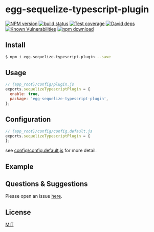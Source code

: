 # egg-sequelize-typescript-plugin

[![NPM version][npm-image]][npm-url]
[![build status][travis-image]][travis-url]
[![Test coverage][codecov-image]][codecov-url]
[![David deps][david-image]][david-url]
[![Known Vulnerabilities][snyk-image]][snyk-url]
[![npm download][download-image]][download-url]

[npm-image]: https://img.shields.io/npm/v/egg-sequelize-typescript-plugin.svg?style=flat-square
[npm-url]: https://npmjs.org/package/egg-sequelize-typescript-plugin
[travis-image]: https://img.shields.io/travis/eggjs/egg-sequelize-typescript-plugin.svg?style=flat-square
[travis-url]: https://travis-ci.org/eggjs/egg-sequelize-typescript-plugin
[codecov-image]: https://img.shields.io/codecov/c/github/eggjs/egg-sequelize-typescript-plugin.svg?style=flat-square
[codecov-url]: https://codecov.io/github/eggjs/egg-sequelize-typescript-plugin?branch=master
[david-image]: https://img.shields.io/david/eggjs/egg-sequelize-typescript-plugin.svg?style=flat-square
[david-url]: https://david-dm.org/eggjs/egg-sequelize-typescript-plugin
[snyk-image]: https://snyk.io/test/npm/egg-sequelize-typescript-plugin/badge.svg?style=flat-square
[snyk-url]: https://snyk.io/test/npm/egg-sequelize-typescript-plugin
[download-image]: https://img.shields.io/npm/dm/egg-sequelize-typescript-plugin.svg?style=flat-square
[download-url]: https://npmjs.org/package/egg-sequelize-typescript-plugin

<!--
Description here.
-->

## Install

```bash
$ npm i egg-sequelize-typescript-plugin --save
```

## Usage

```js
// {app_root}/config/plugin.js
exports.sequelizeTypescriptPlugin = {
  enable: true,
  package: 'egg-sequelize-typescript-plugin',
};
```

## Configuration

```js
// {app_root}/config/config.default.js
exports.sequelizeTypescriptPlugin = {
};
```

see [config/config.default.js](config/config.default.js) for more detail.

## Example

<!-- example here -->

## Questions & Suggestions

Please open an issue [here](https://github.com/eggjs/egg/issues).

## License

[MIT](LICENSE)
